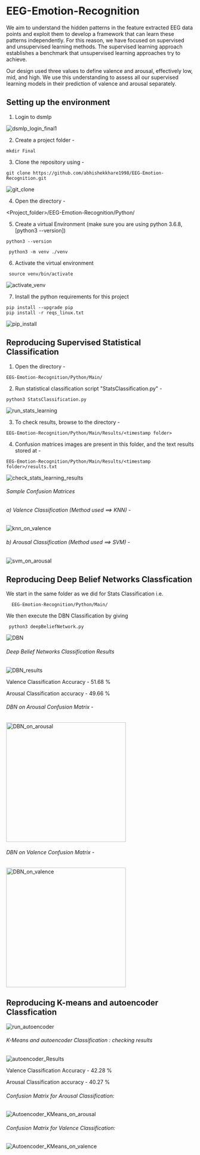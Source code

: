 # EEG-Emotion-Recognition
We aim to understand the hidden patterns in the feature extracted EEG data points and exploit them
to develop a framework that can learn these patterns independently. For this reason, we have focused
on supervised and unsupervised learning methods. The supervised learning approach establishes a
benchmark that unsupervised learning approaches try to achieve. 

Our design used three values to define valence and arousal, effectively low, mid, and high. We use
this understanding to assess all our supervised learning models in their prediction of valence and
arousal separately.

## Setting up the environment

1) Login to dsmlp

![dsmlp_login_final1](https://user-images.githubusercontent.com/20601671/172792891-98d5c836-6b40-4def-b3ce-a4e4c37127dc.gif)


2) Create a project folder - 

```
mkdir Final
```

3) Clone the repository using - 

```
git clone https://github.com/abhishekkhare1998/EEG-Emotion-Recognition.git
```

![git_clone](https://user-images.githubusercontent.com/20601671/172794481-05989539-82fd-4861-bf71-aa6f9c5cd3bd.gif)


4) Open the directory - 

<Project_folder>/EEG-Emotion-Recognition/Python/

5) Create a virtual Environment (make sure you are using python 3.6.8, [python3 --version])

```
python3 --version
```

```
 python3 -m venv ./venv
```

6) Activate the virtual environment

```
 source venv/bin/activate
```

![activate_venv](https://user-images.githubusercontent.com/20601671/172796146-8acc0cf5-fb3a-41e8-a635-1fb476b59a4f.gif)


7) Install the python requirements for this project

```
pip install --upgrade pip
pip install -r reqs_linux.txt
```

![pip_install](https://user-images.githubusercontent.com/20601671/172798509-da39a235-9f0b-41b3-8b63-63863b06a30f.gif)


## Reproducing Supervised Statistical Classification

1) Open the directory - 

```
EEG-Emotion-Recognition/Python/Main/
```

2) Run statistical classification script "StatsClassification.py" - 

```
python3 StatsClassification.py
```

![run_stats_learning](https://user-images.githubusercontent.com/20601671/172800982-581073de-7dd4-4512-8472-6deb03d6969d.gif)


3) To check results, browse to the directory - 

```
EEG-Emotion-Recognition/Python/Main/Results/<timestamp folder>
```

4) Confusion matrices images are present in this folder, and the text results stored at - 

```
EEG-Emotion-Recognition/Python/Main/Results/<timestamp folder>/results.txt
```
 
 ![check_stats_learning_results](https://user-images.githubusercontent.com/20601671/172803510-c80c5f34-8c31-4279-a069-33661c916fee.gif)

 
  ###### Sample Confusion Matrices
 
  ###### a) Valence Classification (Method used ==> KNN) - 
 
 ![knn_on_valence](https://user-images.githubusercontent.com/20601671/172807698-7a80b2f6-3e13-4473-a89c-05047476a1c9.png)

  ###### b) Arousal Classification (Method used ==> SVM) - 
 
 ![svm_on_arousal](https://user-images.githubusercontent.com/20601671/172808081-547419d1-36da-40bc-996c-ba790260cd30.png)

 
 ## Reproducing Deep Belief Networks Classfication
 
 We start in the same folder as we did for Stats Classification i.e.
 
```
  EEG-Emotion-Recognition/Python/Main/
```
 
 We then execute the DBN Classification by giving 
 
 ```
  python3 deepBeliefNetwork.py
 ```
 
 ![DBN](https://user-images.githubusercontent.com/20601671/172959043-057b1e69-3392-45b1-b2ea-01cf1ae3fe88.gif)
 
 ###### Deep Belief Networks Classification Results
 
 ![DBN_results](https://user-images.githubusercontent.com/20601671/172959594-c977834a-c228-499d-8e9f-419e64fe92ef.gif)
 
 Valence Classification Accuracy - 51.68 %
 
 Arousal Classification accuracy - 49.66 %

###### DBN on Arousal Confusion Matrix - 
 
<img width="320" alt="DBN_on_arousal" src="https://user-images.githubusercontent.com/20601671/172962622-57972555-840f-4762-9ac9-ab16bfacae79.png">

 
###### DBN on Valence Confusion Matrix - 
 
 <img width="320" alt="DBN_on_valence" src="https://user-images.githubusercontent.com/20601671/172962583-31aa96d8-4d20-4862-9596-2620a140d8cf.png">

 
 ## Reproducing K-means and autoencoder Classfication
 
![run_autoencoder](https://user-images.githubusercontent.com/20601671/172961438-926d467a-a34c-495b-9d82-551c9a5bcf07.gif)

###### K-Means and autoencoder Classification : checking results

![autoencoder_Results](https://user-images.githubusercontent.com/20601671/172962117-b8f82edd-3070-49e7-96cf-a85a72f6cb6a.gif)

 Valence Classification Accuracy - 42.28 %
 
 Arousal Classification accuracy - 40.27 %

###### Confusion Matrix for Arousal Classification:

![Autoencoder_KMeans_on_arousal](https://user-images.githubusercontent.com/20601671/172962336-27164642-b816-472f-a300-a96ec41d0098.png)

###### Confusion Matrix for Valence Classification:

![Autoencoder_KMeans_on_valence](https://user-images.githubusercontent.com/20601671/172962371-69555df0-e663-4626-b491-d9cd27fa0280.png)


